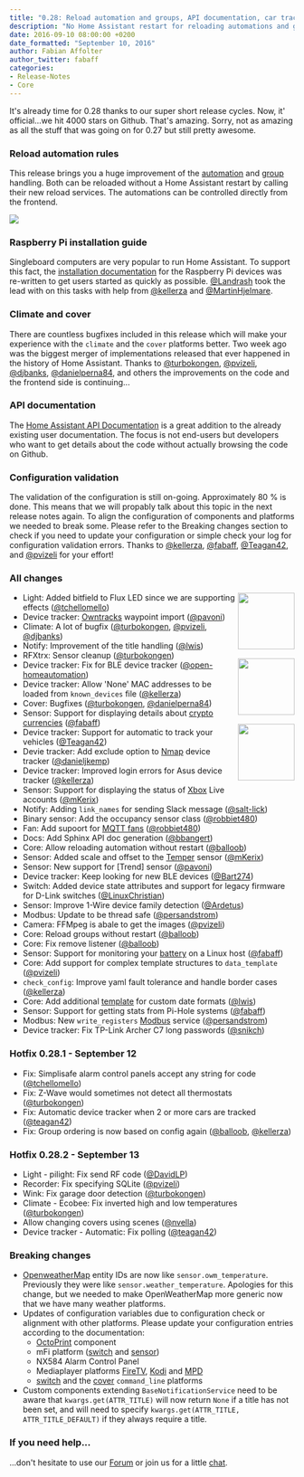 ```yaml
---
title: "0.28: Reload automation and groups, API documentation, car tracking, Pi-Hole stats"
description: "No Home Assistant restart for reloading automations and groups, Automatic car tracking, Pi-Hole and battery details, and bugfixes for climate and cover"
date: 2016-09-10 08:00:00 +0200
date_formatted: "September 10, 2016"
author: Fabian Affolter
author_twitter: fabaff
categories:
- Release-Notes
- Core
---
```


It's already time for 0.28 thanks to our super short release cycles. Now, it' official...we hit 4000 stars on Github. That's amazing. Sorry, not as amazing as all the stuff that was going on for 0.27 but still pretty awesome.

### Reload automation rules

This release brings you a huge improvement of the [automation] and [group] handling. Both can be reloaded without a Home Assistant restart by calling their new reload services. The automations can be controlled directly from the frontend.

<p class='img'>
  <img src='/images/screenshots/automation-switches.png' />
</p>

### Raspberry Pi installation guide
Singleboard computers are very popular to run Home Assistant. To support this fact, the [installation documentation][rpi] for the Raspberry Pi devices was re-written to get users started as quickly as possible. [@Landrash] took the lead with on this tasks with help from [@kellerza] and [@MartinHjelmare]. 

### Climate and  cover
There are countless bugfixes included in this release which will make your experience with the `climate` and the `cover` platforms better. Two week ago was the biggest merger of implementations released that ever happened in the history of Home Assistant. Thanks to [@turbokongen], [@pvizeli], [@djbanks], [@danielperna84], and others the improvements on the code and the frontend side is continuing... 

### API documentation
The [Home Assistant API Documentation](https://dev-docs.home-assistant.io/en/dev/) is a great addition to the already existing user documentation. The focus is not end-users but developers who want to get details about the code without actually browsing the code on Github.

### Configuration validation
The validation of the configuration is still on-going. Approximately 80 % is done. This means that we will propably talk about this topic in the next release notes again. To align the configuration of components and platforms we needed to break some. Please refer to the Breaking changes section to check if you need to update your configuration or simple check your log for configuration validation errors. Thanks to [@kellerza], [@fabaff], [@Teagan42], and [@pvizeli] for your effort!

### All changes

<img src='/images/supported_brands/xbox-live.png' style='clear: right; margin-left: 5px; border:none; box-shadow: none; float: right; margin-bottom: 16px;' width='100' /><img src='https://brands.home-assistant.io/automatic/icon.png' style='clear: right; margin-left: 5px; border:none; box-shadow: none; float: right; margin-bottom: 16px;' width='100' /><img src='/images/supported_brands/pi_hole.png' style='clear: right; margin-left: 5px; border:none; box-shadow: none; float: right; margin-bottom: 16px;' width='100' />

- Light: Added bitfield to Flux LED since we are supporting effects ([@tchellomello])
- Device tracker: [Owntracks] waypoint import ([@pavoni])
- Climate: A lot of bugfix ([@turbokongen], [@pvizeli], [@djbanks])
- Notify: Improvement of the title handling ([@lwis])
- RFXtrx: Sensor cleanup ([@turbokongen])
- Device tracker: Fix for BLE device tracker ([@open-homeautomation])
- Device tracker: Allow 'None' MAC addresses to be loaded from `known_devices` file ([@kellerza])
- Cover: Bugfixes ([@turbokongen], [@danielperna84])
- Sensor: Support for displaying details about [crypto currencies][Coinmarketcap] ([@fabaff])
- Device tracker: Support for automatic to track your vehicles ([@Teagan42])
- Devie tracker: Add exclude option to [Nmap] device tracker ([@danieljkemp])
- Device tracker: Improved login errors for Asus device tracker ([@kellerza])
- Sensor: Support for displaying the status of [Xbox] Live accounts ([@mKerix])
- Notify: Adding `link_names` for sending Slack message ([@salt-lick])
- Binary sensor: Add the occupancy sensor class ([@robbiet480])
- Fan: Add supoort for [MQTT fans][mqtt-fan] ([@robbiet480])
- Docs: Add Sphinx API doc generation ([@bbangert])
- Core: Allow reloading automation without restart ([@balloob])
- Sensor: Added scale and offset to the [Temper] sensor ([@mKerix])
- Sensor: New support for [Trend] sensor ([@pavoni])
- Device tracker: Keep looking for new BLE devices ([@Bart274])
- Switch: Added device state attributes and support for legacy firmware for D-Link switches ([@LinuxChristian])
- Sensor: Improve 1-Wire device family detection ([@Ardetus])
- Modbus: Update to be thread safe ([@persandstrom])
- Camera: FFMpeg is abale to get the images ([@pvizeli])
- Core: Reload groups without restart ([@balloob])
- Core: Fix remove listener ([@balloob])
- Sensor: Support for monitoring your [battery] on a Linux host ([@fabaff])
- Core: Add support for complex template structures to `data_template` ([@pvizeli])
- `check_config`: Improve yaml fault tolerance and handle border cases ([@kellerza])
- Core: Add additional [template] for custom date formats ([@lwis])
- Sensor: Support for getting stats from Pi-Hole systems ([@fabaff])
- Modbus: New `write_registers` [Modbus] service ([@persandstrom])
- Device tracker: Fix TP-Link Archer C7 long passwords ([@snikch])

### Hotfix 0.28.1 - September 12

- Fix: Simplisafe alarm control panels accept any string for code ([@tchellomello])
- Fix: Z-Wave would sometimes not detect all thermostats ([@turbokongen])
- Fix: Automatic device tracker when 2 or more cars are tracked ([@teagan42])
- Fix: Group ordering is now based on config again ([@balloob], [@kellerza])

### Hotfix 0.28.2 - September 13

- Light - pilight: Fix send RF code ([@DavidLP])
- Recorder: Fix specifying SQLite ([@pvizeli])
- Wink: Fix garage door detection ([@turbokongen])
- Climate - Ecobee: Fix inverted high and low temperatures ([@turbokongen])
- Allow changing covers using scenes ([@nvella])
- Device tracker - Automatic: Fix polling ([@teagan42])

### Breaking changes

- [OpenweatherMap] entity IDs are now like `sensor.owm_temperature`. Previously they were like `sensor.weather_temperature`. Apologies for this change, but we needed to make OpenWeatherMap more generic now that we have many weather platforms.
- Updates of configuration variables due to configuration check or alignment with other platforms. Please update your configuration entries according to the documentation:
  - [OctoPrint] component
  - mFi platform ([switch][mfi-switch] and [sensor][mfi-sensor])
  - NX584 Alarm Control Panel
  - Mediaplayer platforms [FireTV], [Kodi] and [MPD]
  - [switch][command-line-switch] and the [cover][command-line-cover] `command_line` platforms
- Custom components extending `BaseNotificationService` need to be aware that `kwargs.get(ATTR_TITLE)` will now return `None` if a title has not been set, and will need to specify `kwargs.get(ATTR_TITLE, ATTR_TITLE_DEFAULT)` if they always require a title.

### If you need help...
...don't hesitate to use our [Forum](https://community.home-assistant.io/) or join us for a little [chat](https://discord.gg/c5DvZ4e).


[@DavidLP]: https://github.com/DavidLP
[@nvella]: https://github.com/nvella
[@Ardetus]: https://github.com/Ardetus
[@arsaboo]: https://github.com/arsaboo
[@auchter]: https://github.com/auchter
[@balloob]: https://github.com/balloob
[@Bart274]: https://github.com/Bart274
[@bbangert]: https://github.com/bbangert
[@danieljkemp]: https://github.com/danieljkemp
[@danielperna84]: https://github.com/danielperna84
[@djbanks]: https://github.com/djbanks
[@fabaff]: https://github.com/fabaff
[@infamy]: https://github.com/infamy
[@jnewland]: https://github.com/jnewland
[@kellerza]: https://github.com/kellerza
[@Landrash]: https://github.com/Landrash
[@LinuxChristian]: https://github.com/LinuxChristian
[@lwis]: https://github.com/lwis
[@MartinHjelmare]: https://github.com/MartinHjelmare
[@mKerix]: https://github.com/mKerix
[@nkgilley]: https://github.com/nkgilley
[@open-homeautomation]: https://github.com/open-homeautomation
[@pavoni]: https://github.com/pavoni
[@persandstrom]: https://github.com/persandstrom
[@pvizeli]: https://github.com/pvizeli
[@robbiet480]: https://github.com/robbiet480
[@salt-lick]: https://github.com/salt-lick
[@tchellomello]: https://github.com/tchellomello
[@Teagan42]: https://github.com/Teagan42
[@technicalpickles]: https://github.com/technicalpickles
[@turbokongen]: https://github.com/turbokongen
[@w1ll1am23]: https://github.com/w1ll1am23
[@snikch]: https://github.com/snikch

[modbus]: /integrations/modbus/
[rpi]: /getting-started/installation-raspberry-pi/
[MPD]: /integrations/mpd
[Coinmarketcap]: /integrations/coinmarketcap
[template]: /topics/templating/
[battery]: /integrations/linux_battery
[group]: /integrations/group/
[automation]: /integrations/automation/
[Temper]: /integrations/temper
[mqtt-fan]: /integrations/fan.mqtt/
[Xbox]: /integrations/xbox_live
[Nmap]: /integrations/nmap_tracker
[Owntracks]: /integrations/owntracks
[OpenweatherMap]: /integrations/openweathermap#sensor
[OctoPrint]: /integrations/octoprint/
[mfi-switch]: /integrations/mfi#switch
[mfi-sensor]: /integrations/mfi#sensor
[FireTV]: /integrations/androidtv
[Kodi]: /integrations/kodi
[command-line-switch]: /integrations/switch.command_line/
[command-line-cover]: /integrations/cover.command_line/

